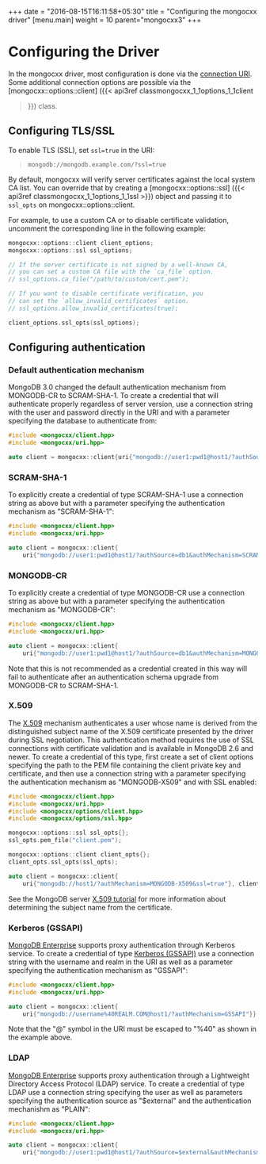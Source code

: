 +++
date = "2016-08-15T16:11:58+05:30"
title = "Configuring the mongocxx driver"
[menu.main]
  weight = 10
  parent="mongocxx3"
+++

# Configuring the Driver

In the mongocxx driver, most configuration is done via the [connection
URI](https://docs.mongodb.com/master/reference/connection-string/).  Some
additional connection options are possible via the
[mongocxx::options::client] ({{< api3ref classmongocxx_1_1options_1_1client
>}}) class.

## Configuring TLS/SSL

To enable TLS (SSL), set `ssl=true` in the URI:

> `mongodb://mongodb.example.com/?ssl=true`

By default, mongocxx will verify server certificates against the local
system CA list.  You can override that by creating a
[mongocxx::options::ssl] ({{< api3ref classmongocxx_1_1options_1_1ssl >}})
object and passing it to `ssl_opts` on mongocxx::options::client.

For example, to use a custom CA or to disable certificate validation,
uncomment the corresponding line in the following example:

```cpp
mongocxx::options::client client_options;
mongocxx::options::ssl ssl_options;

// If the server certificate is not signed by a well-known CA,
// you can set a custom CA file with the `ca_file` option.
// ssl_options.ca_file("/path/to/custom/cert.pem");

// If you want to disable certificate verification, you
// can set the `allow_invalid_certificates` option.
// ssl_options.allow_invalid_certificates(true);

client_options.ssl_opts(ssl_options);
```

## Configuring authentication

### Default authentication mechanism

MongoDB 3.0 changed the default authentication mechanism from MONGODB-CR
to SCRAM-SHA-1. To create a credential that will authenticate properly
regardless of server version, use a connection string with the user and
password directly in the URI and with a parameter specifying the database
to authenticate from:

```cpp
#include <mongocxx/client.hpp>
#include <mongocxx/uri.hpp>

auto client = mongocxx::client{uri{"mongodb://user1:pwd1@host1/?authSource=db1"}};
```

### SCRAM-SHA-1

To explicitly create a credential of type SCRAM-SHA-1 use a connection
string as above but with a parameter specifying the authentication
mechanism as "SCRAM-SHA-1":

```cpp
#include <mongocxx/client.hpp>
#include <mongocxx/uri.hpp>

auto client = mongocxx::client{
    uri{"mongodb://user1:pwd1@host1/?authSource=db1&authMechanism=SCRAM-SHA-1"}};
```

### MONGODB-CR

To explicitly create a credential of type MONGODB-CR use a connection
string as above but with a parameter specifying the authentication mechanism
as "MONGODB-CR":

```cpp
#include <mongocxx/client.hpp>
#include <mongocxx/uri.hpp>

auto client = mongocxx::client{
    uri{"mongodb://user1:pwd1@host1/?authSource=db1&authMechanism=MONGODB-CR"}};
```

Note that this is not recommended as a credential created in this way will
fail to authenticate after an authentication schema upgrade from
MONGODB-CR to SCRAM-SHA-1.

### X.509

The [X.509](https://www.mongodb.org/dochub/core/x509)
mechanism authenticates a user whose name is derived from the distinguished
subject name of the X.509 certificate presented by the driver during SSL
negotiation. This authentication method requires the use of SSL
connections with certificate validation and is available in MongoDB 2.6
and newer. To create a credential of this type, first create a set of
client options specifying the path to the PEM file containing the client
private key and certificate, and then use a connection string with a
parameter specifying the authentication mechanism as "MONGODB-X509" and
with SSL enabled:

```cpp
#include <mongocxx/client.hpp>
#include <mongocxx/uri.hpp>
#include <mongocxx/options/client.hpp>
#include <mongocxx/options/ssl.hpp>

mongocxx::options::ssl ssl_opts{};
ssl_opts.pem_file("client.pem");

mongocxx::options::client client_opts{};
client_opts.ssl_opts(ssl_opts);

auto client = mongocxx::client{
    uri{"mongodb://host1/?authMechanism=MONGODB-X509&ssl=true"}, client_opts};
```

See the MongoDB server
[X.509 tutorial](https://www.mongodb.org/dochub/core/x509-subject-name)
for more information about determining the subject name from the
certificate.

### Kerberos (GSSAPI)

[MongoDB Enterprise](https://www.mongodb.com/products/mongodb-enterprise)
supports proxy authentication through Kerberos service. To create a
credential of type [Kerberos (GSSAPI)](https://www.mongodb.org/dochub/core/kerberos)
use a connection string with the username and realm in the URI as well as
a parameter specifying the authentication mechanism as "GSSAPI":

```cpp
#include <mongocxx/client.hpp>
#include <mongocxx/uri.hpp>

auto client = mongocxx::client{
    uri{"mongodb://username%40REALM.COM@host1/?authMechanism=GSSAPI"}};
```

Note that the "@" symbol in the URI must be escaped to "%40" as shown in the example above.

### LDAP

[MongoDB Enterprise](http://www.mongodb.com/products/mongodb-enterprise)
supports proxy authentication through a Lightweight Directory Access
Protocol (LDAP) service. To create a credential of type LDAP use a
connection string specifying the user as well as parameters specifying
the authentication source as "$external" and the authentication mechanishm
as "PLAIN":

```cpp
#include <mongocxx/client.hpp>
#include <mongocxx/uri.hpp>

auto client = mongocxx::client{
    uri{"mongodb://user1:pwd1@host1/?authSource=$external&authMechanism=PLAIN"}};
```
